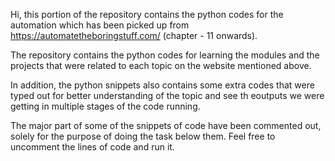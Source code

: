 Hi, this portion of the repository contains the python codes for the automation which has been picked up from https://automatetheboringstuff.com/ (chapter - 11 onwards).

The repository contains the python codes for learning the modules and the projects that were related to each topic on the website mentioned above.

In addition, the python snippets also contains some extra codes that were typed out for better understanding of the topic and see th eoutputs we were getting in multiple stages of the code running.

The major part of some of the snippets of code have been commented out, solely for the purpose of doing the task below them. Feel free to uncomment the lines of code and run it. 
